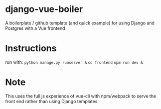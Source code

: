 # django-vue-boiler
A boilerplate / github template (and quick example) for using Django and Postgres with a Vue frontend

# Instructions
run with:
`python manage.py runserver &`
`cd frontend`
`npm run dev &`

# Note
This uses the full js experience of vue-cli with npm/webpack to serve the front end rather than using Django templates.
